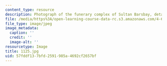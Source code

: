 ```yaml
---
content_type: resource
description: Photograph of the funerary complex of Sultan Barsbay, detail of the dome.
file: /media/https%3A/open-learning-course-data-rc.s3.amazonaws.com/4-615-the-architecture-of-cairo-spring-2002/57fddf137bfd2591985a4692cf2657bf_1125.jpg
file_type: image/jpeg
image_metadata:
  caption: ''
  credit: ''
  image-alt: ''
resourcetype: Image
title: 1125.jpg
uid: 57fddf13-7bfd-2591-985a-4692cf2657bf
---
```

